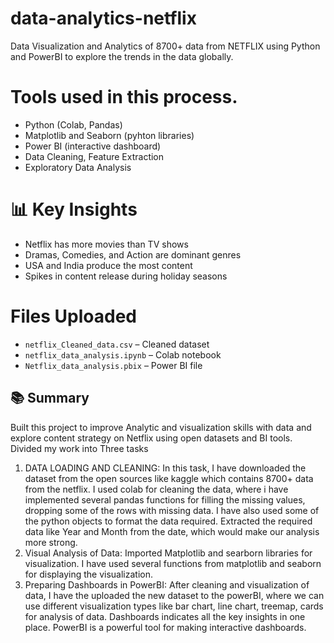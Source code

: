 # data-analytics-netflix
Data Visualization and Analytics of 8700+ data from NETFLIX using Python and PowerBI to explore the trends in the data globally.

# Tools used in this process.
- Python (Colab, Pandas)
- Matplotlib and Seaborn (pyhton libraries)
- Power BI (interactive dashboard)
- Data Cleaning, Feature Extraction
- Exploratory Data Analysis

# 📊 Key Insights
- Netflix has more movies than TV shows
- Dramas, Comedies, and Action are dominant genres
- USA and India produce the most content
- Spikes in content release during holiday seasons

# Files Uploaded
- `netflix_Cleaned_data.csv` – Cleaned dataset
- `netflix_data_analysis.ipynb` – Colab notebook
- `Netflix_data_analysis.pbix` – Power BI file

## 📚 Summary
Built this project to improve Analytic and visualization skills with data and explore content strategy on Netflix using open datasets and BI tools. Divided my work into Three tasks
1) DATA LOADING AND CLEANING: In this task, I have downloaded the dataset from the open sources like kaggle which contains 8700+ data from the netflix. I used colab for cleaning the data, where i have implemented several pandas functions for filling the missing values, dropping some of the rows with missing data. I have also used some of the python objects to format the data required. Extracted the required data like Year and Month from the date, which would make our analysis more strong.
2) Visual Analysis of Data: Imported Matplotlib and searborn libraries for visualization. I have used several functions from matplotlib and seaborn for displaying the visualization.
3) Preparing Dashboards in PowerBI: After cleaning and visualization of data, I have the uploaded the new dataset to the powerBI, where we can use different visualization types like bar chart, line chart, treemap, cards for analysis of data. Dashboards indicates all the key insights in one place. PowerBI is a powerful tool for making interactive dashboards.


